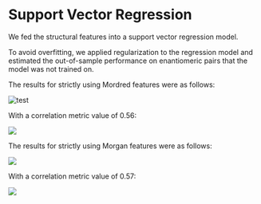 # Support Vector Regression

We fed the structural features into a support vector regression model.

To avoid overfitting, we applied regularization to the regression model and estimated the out-of-sample performance on enantiomeric pairs that the model was not trained on.

The results for strictly using Mordred features were as follows:

![test](./modelresults/mordred.png)

With a correlation metric value of 0.56:

<img src="../modelresults/modred_correlation.png">

The results for strictly using Morgan features were as follows:

<img src="../modelresults/morgan.png">

With a correlation metric value of 0.57:

<img src="../modelresults/morgan_correlation.png">

